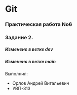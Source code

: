 # Git
### Практическая работа No6
### Задание 2.
##### Изменено в ветке dev


##### Изменено в ветке main

Выполнил:
* Орлов Андрей Витальевич
* УВП-313

